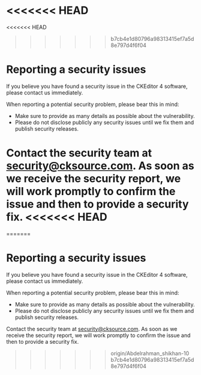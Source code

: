<<<<<<< HEAD
=======
<<<<<<< HEAD
>>>>>>> b7cb4e1d80796a98313415ef7a5d8e797d4f6f04
# Reporting a security issues

If you believe you have found a security issue in the CKEditor 4 software, please contact us immediately.

When reporting a potential security problem, please bear this in mind:

*   Make sure to provide as many details as possible about the vulnerability.
*   Please do not disclose publicly any security issues until we fix them and publish security releases.

Contact the security team at security@cksource.com. As soon as we receive the security report, we will work promptly to confirm the issue and then to provide a security fix.
<<<<<<< HEAD
=======
=======
# Reporting a security issues

If you believe you have found a security issue in the CKEditor 4 software, please contact us immediately.

When reporting a potential security problem, please bear this in mind:

*   Make sure to provide as many details as possible about the vulnerability.
*   Please do not disclose publicly any security issues until we fix them and publish security releases.

Contact the security team at security@cksource.com. As soon as we receive the security report, we will work promptly to confirm the issue and then to provide a security fix.
>>>>>>> origin/Abdelrahman_shikhan-10
>>>>>>> b7cb4e1d80796a98313415ef7a5d8e797d4f6f04

